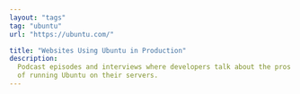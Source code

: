 ```yaml
---
layout: "tags"
tag: "ubuntu"
url: "https://ubuntu.com/"

title: "Websites Using Ubuntu in Production"
description:
  Podcast episodes and interviews where developers talk about the pros and cons
  of running Ubuntu on their servers.
---
```

